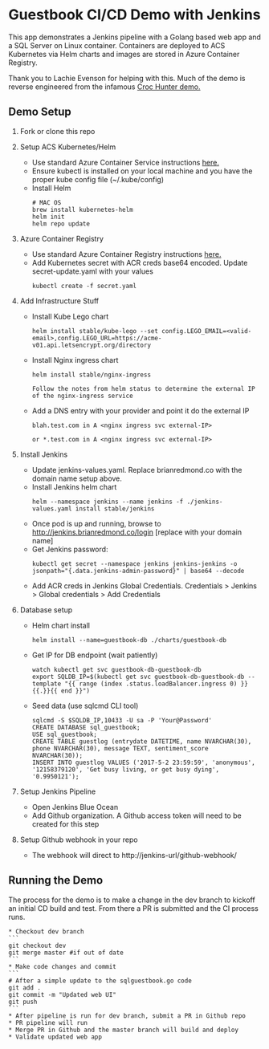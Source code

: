 # Guestbook CI/CD Demo with Jenkins
This app demonstrates a Jenkins pipeline with a Golang based web app and a SQL Server on Linux container. Containers are deployed to ACS Kubernetes via Helm charts and images are stored in Azure Container Registry.

Thank you to Lachie Evenson for helping with this. Much of the demo is reverse engineered from the infamous [Croc Hunter demo.](https://github.com/lachie83/croc-hunter)

## Demo Setup

1. Fork or clone this repo

2. Setup ACS Kubernetes/Helm

    * Use standard Azure Container Service instructions [here.](https://docs.microsoft.com/en-us/azure/container-service/kubernetes/container-service-kubernetes-walkthrough)  
    * Ensure kubectl is installed on your local machine and you have the proper kube config file (~/.kube/config)
    * Install Helm 
        ```
        # MAC OS
        brew install kubernetes-helm 
        helm init
        helm repo update
        ```

3. Azure Container Registry

    * Use standard Azure Container Registry instructions [here.](https://docs.microsoft.com/en-us/azure/container-service/kubernetes/container-service-tutorial-kubernetes-prepare-acr) 
    * Add Kubernetes secret with ACR creds base64 encoded. Update secret-update.yaml with your values
        ```
        kubectl create -f secret.yaml
        ```
4. Add Infrastructure Stuff
    * Install Kube Lego chart
        ```
        helm install stable/kube-lego --set config.LEGO_EMAIL=<valid-email>,config.LEGO_URL=https://acme-v01.api.letsencrypt.org/directory
        ```
    * Install Nginx ingress chart
        ```
        helm install stable/nginx-ingress

        Follow the notes from helm status to determine the external IP of the nginx-ingress service
        ```
    * Add a DNS entry with your provider and point it do the external IP
        ```
        blah.test.com in A <nginx ingress svc external-IP>

        or *.test.com in A <nginx ingress svc external-IP>
        ```

5. Install Jenkins

    * Update jenkins-values.yaml. Replace brianredmond.co with the domain name setup above.
    * Install Jenkins helm chart
        ```
        helm --namespace jenkins --name jenkins -f ./jenkins-values.yaml install stable/jenkins
        ```
    * Once pod is up and running, browse to http://jenkins.brianredmond.co/login [replace with your domain name]
    * Get Jenkins password:
        ```
        kubectl get secret --namespace jenkins jenkins-jenkins -o jsonpath="{.data.jenkins-admin-password}" | base64 --decode
        ```
    * Add ACR creds in Jenkins Global Credentials. Credentials > Jenkins > Global credentials > Add Credentials

6. Database setup

    * Helm chart install
        ```
        helm install --name=guestbook-db ./charts/guestbook-db
        ```

    * Get IP for DB endpoint (wait patiently)
        ```
        watch kubectl get svc guestbook-db-guestbook-db
        export SQLDB_IP=$(kubectl get svc guestbook-db-guestbook-db --template "{{ range (index .status.loadBalancer.ingress 0) }}{{.}}{{ end }}")
        ```

    * Seed data (use sqlcmd CLI tool)
        ```
        sqlcmd -S $SQLDB_IP,10433 -U sa -P 'Your@Password'
        CREATE DATABASE sql_guestbook;
        USE sql_guestbook;
        CREATE TABLE guestlog (entrydate DATETIME, name NVARCHAR(30), phone NVARCHAR(30), message TEXT, sentiment_score NVARCHAR(30));
        INSERT INTO guestlog VALUES ('2017-5-2 23:59:59', 'anonymous', '12158379120', 'Get busy living, or get busy dying', '0.9950121');
        ```

7. Setup Jenkins Pipeline

    * Open Jenkins Blue Ocean
    * Add Github organization. A Github access token will need to be created for this step

8. Setup Github webhook in your repo

    * The webhook will direct to http://jenkins-url/github-webhook/ 


## Running the Demo

The process for the demo is to make a change in the dev branch to kickoff an initial CD build and test. From there a PR is submitted and the CI process runs.

    * Checkout dev branch
    ```
    git checkout dev
    git merge master #if out of date
    ```
    * Make code changes and commit
    ```
    # After a simple update to the sqlguestbook.go code
    git add .
    git commit -m "Updated web UI"
    git push
    ```
    * After pipeline is run for dev branch, submit a PR in Github repo
    * PR pipeline will run
    * Merge PR in Github and the master branch will build and deploy
    * Validate updated web app